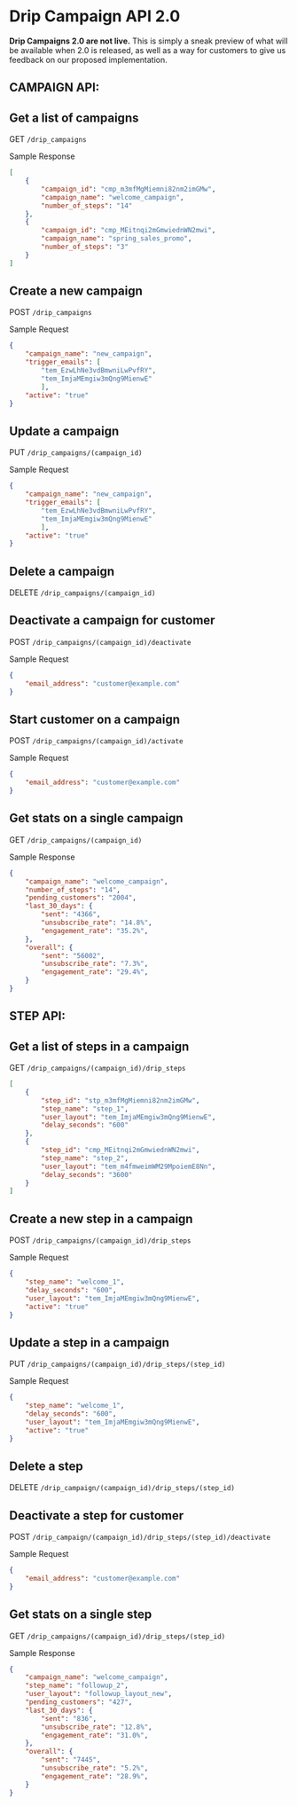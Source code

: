 # Drip Campaign API 2.0

**Drip Campaigns 2.0 are not live.**  This is simply a sneak preview of what will be available when 2.0 is released, as well as a way for customers to give us feedback on our proposed implementation.

## CAMPAIGN API:

## Get a list of campaigns
GET `/drip_campaigns`

Sample Response

```json
[
    {
        "campaign_id": "cmp_m3mfMgMiemni82nm2imGMw",
        "campaign_name": "welcome_campaign",
        "number_of_steps": "14"
    },
    {
        "campaign_id": "cmp_MEitnqi2mGmwiednWN2mwi",
        "campaign_name": "spring_sales_promo",
        "number_of_steps": "3"
    }
]
```

## Create a new campaign
POST `/drip_campaigns`

Sample Request

```json
{
    "campaign_name": "new_campaign",
    "trigger_emails": [
        "tem_EzwLhNe3vdBmwniLwPvfRY",
        "tem_ImjaMEmgiw3mQng9MienwE"
        ],
    "active": "true"
}
```

## Update a campaign
PUT `/drip_campaigns/(campaign_id)`

Sample Request

```json
{
    "campaign_name": "new_campaign",
    "trigger_emails": [
        "tem_EzwLhNe3vdBmwniLwPvfRY",
        "tem_ImjaMEmgiw3mQng9MienwE"
        ],
    "active": "true"
}
```

## Delete a campaign
DELETE `/drip_campaigns/(campaign_id)`

## Deactivate a campaign for customer
POST `/drip_campaigns/(campaign_id)/deactivate`

Sample Request

```json
{
    "email_address": "customer@example.com"
}
```

## Start customer on a campaign
POST `/drip_campaigns/(campaign_id)/activate`

Sample Request

```json
{
    "email_address": "customer@example.com"
}
```

## Get stats on a single campaign
GET `/drip_campaigns/(campaign_id)`

Sample Response

```json
{
    "campaign_name": "welcome_campaign",
    "number_of_steps": "14",
    "pending_customers": "2004",
    "last_30_days": {
        "sent": "4366",
        "unsubscribe_rate": "14.8%",
        "engagement_rate": "35.2%",
    },
    "overall": {
        "sent": "56002",
        "unsubscribe_rate": "7.3%",
        "engagement_rate": "29.4%",
    }
}
```

## STEP API:

## Get a list of steps in a campaign
GET `/drip_campaigns/(campaign_id)/drip_steps`

```json
[
    {
        "step_id": "stp_m3mfMgMiemni82nm2imGMw",
        "step_name": "step_1",
        "user_layout": "tem_ImjaMEmgiw3mQng9MienwE",
        "delay_seconds": "600"
    },
    {
        "step_id": "cmp_MEitnqi2mGmwiednWN2mwi",
        "step_name": "step_2",
        "user_layout": "tem_m4fmweimWM29MpoiemE8Nn",
        "delay_seconds": "3600"
    }
]
```

## Create a new step in a campaign
POST `/drip_campaigns/(campaign_id)/drip_steps`

Sample Request

```json
{
    "step_name": "welcome_1",
    "delay_seconds": "600",
    "user_layout": "tem_ImjaMEmgiw3mQng9MienwE",
    "active": "true"
}
```

## Update a step in a campaign
PUT `/drip_campaigns/(campaign_id)/drip_steps/(step_id)`

Sample Request

```json
{
    "step_name": "welcome_1",
    "delay_seconds": "600",
    "user_layout": "tem_ImjaMEmgiw3mQng9MienwE",
    "active": "true"
}
```

## Delete a step
DELETE `/drip_campaign/(campaign_id)/drip_steps/(step_id)`

## Deactivate a step for customer
POST `/drip_campaign/(campaign_id)/drip_steps/(step_id)/deactivate`

Sample Request

```json
{
    "email_address": "customer@example.com"
}
```

## Get stats on a single step
GET `/drip_campaigns/(campaign_id)/drip_steps/(step_id)`

Sample Response

```json
{
    "campaign_name": "welcome_campaign",
    "step_name": "followup_2",
    "user_layout": "followup_layout_new",
    "pending_customers": "427",
    "last_30_days": {
        "sent": "836",
        "unsubscribe_rate": "12.8%",
        "engagement_rate": "31.0%",
    },
    "overall": {
        "sent": "7445",
        "unsubscribe_rate": "5.2%",
        "engagement_rate": "28.9%",
    }
}
```